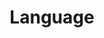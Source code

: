 ---
layout: list
title: Language
slug: realLang
menu: true
submenu: true
order: 5
description: >
  언어 공부
---